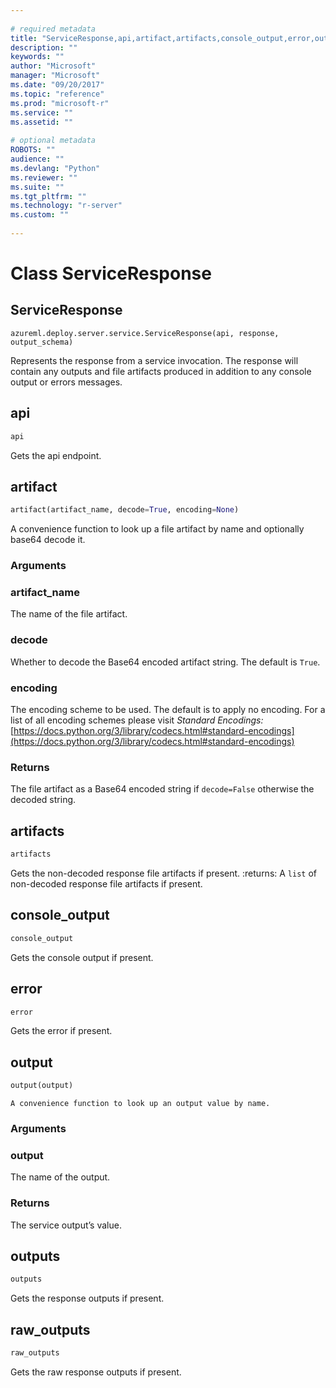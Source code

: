 ```yaml
--- 
 
# required metadata 
title: "ServiceResponse,api,artifact,artifacts,console_output,error,output,outputs,raw_outputs: from azureml-model-management-sdk – Machine Learning Server " 
description: "" 
keywords: "" 
author: "Microsoft" 
manager: "Microsoft" 
ms.date: "09/20/2017" 
ms.topic: "reference" 
ms.prod: "microsoft-r" 
ms.service: "" 
ms.assetid: "" 
 
# optional metadata 
ROBOTS: "" 
audience: "" 
ms.devlang: "Python" 
ms.reviewer: "" 
ms.suite: "" 
ms.tgt_pltfrm: "" 
ms.technology: "r-server" 
ms.custom: "" 
 
---
```


# Class ServiceResponse


## ServiceResponse



```
azureml.deploy.server.service.ServiceResponse(api, response, output_schema)
```




Represents the response from a service invocation. The response will
contain any outputs and file artifacts produced in addition to any console
output or errors messages.



## api

```python
api
```




Gets the api endpoint.



## artifact

```python
artifact(artifact_name, decode=True, encoding=None)
```




A convenience function to look up a file artifact by name and optionally
base64 decode it.


### Arguments


### artifact_name

The name of the file artifact.


### decode

Whether to decode the Base64 encoded artifact string. The
default is `True`.


### encoding

The encoding scheme to be used. The default is to apply
no encoding. For a list of all encoding schemes please visit
*Standard Encodings:*
[https://docs.python.org/3/library/codecs.html#standard-encodings](https://docs.python.org/3/library/codecs.html#standard-encodings)


### Returns

The file artifact as a Base64 encoded string if
`decode=False` otherwise the decoded string.



## artifacts

```python
artifacts
```




Gets the non-decoded response file artifacts if present.
:returns: A `list` of non-decoded response file artifacts if present.



## console_output

```python
console_output
```




Gets the console output if present.



## error 

```python
error
```




Gets the error if present.



## output

```python
output(output)
```




    A convenience function to look up an output value by name.


### Arguments


### output

The name of the output.


### Returns

The service output’s value.



## outputs

```python
outputs
```




Gets the response outputs if present.



## raw_outputs

```python
raw_outputs
```




Gets the raw response outputs if present.
